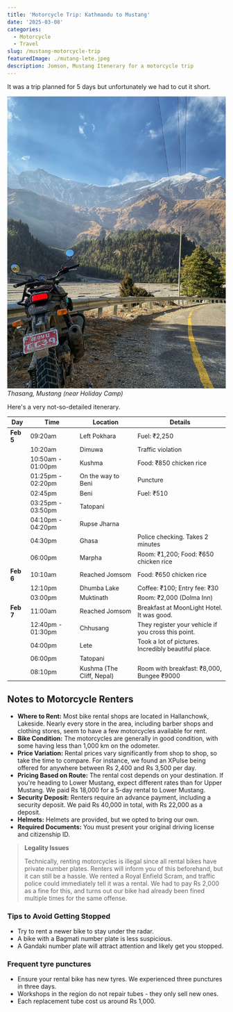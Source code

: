 ```yaml
---
title: 'Motorcycle Trip: Kathmandu to Mustang'
date: '2025-03-08'
categories:
  - Motorcycle
  - Travel
slug: /mustang-motorcycle-trip
featuredImage: ./mutang-lete.jpeg
description: Jomson, Mustang Itenerary for a motorcycle trip
---
```


It was a trip planned for 5 days but unfortunately we had to cut it short.

![Thasang, Mustang (near Holiday Camp)](./mutang-lete.jpeg)
_Thasang, Mustang (near Holiday Camp)_

Here's a very not-so-detailed itenerary.

| Day       | Time              | Location                  | Details                                             |
| --------- | ----------------- | ------------------------- | --------------------------------------------------- |
| **Feb 5** | 09:20am           | Left Pokhara              | Fuel: ₹2,250                                        |
|           | 10:20am           | Dimuwa                    | Traffic violation                                   |
|           | 10:50am - 01:00pm | Kushma                    | Food: ₹850 chicken rice                             |
|           | 01:25pm - 02:20pm | On the way to Beni        | Puncture                                            |
|           | 02:45pm           | Beni                      | Fuel: ₹510                                          |
|           | 03:25pm - 03:50pm | Tatopani                  |                                                     |
|           | 04:10pm - 04:20pm | Rupse Jharna              |                                                     |
|           | 04:30pm           | Ghasa                     | Police checking. Takes 2 minutes                    |
|           | 06:00pm           | Marpha                    | Room: ₹1,200; Food: ₹650 chicken rice               |
| **Feb 6** | 10:10am           | Reached Jomsom            | Food: ₹650 chicken rice                             |
|           | 12:10pm           | Dhumba Lake               | Coffee: ₹100; Entry fee: ₹30                        |
|           | 03:00pm           | Muktinath                 | Room: ₹2,000 (Dolma Inn)                            |
| **Feb 7** | 11:00am           | Reached Jomsom            | Breakfast at MoonLight Hotel. It was good.          |
|           | 12:40pm - 01:30pm | Chhusang                  | They register your vehicle if you cross this point. |
|           | 04:00pm           | Lete                      | Took a lot of pictures. Incredibly beautiful place. |
|           | 06:00pm           | Tatopani                  |                                                     |
|           | 08:10pm           | Kushma (The Cliff, Nepal) | Room with breakfast: ₹8,000, Bungee ₹9000           |

## Notes to Motorcycle Renters

- **Where to Rent:** Most bike rental shops are located in Hallanchowk, Lakeside. Nearly every store in the area, including barber shops and clothing stores, seem to have a few motorcycles available for rent.
- **Bike Condition:** The motorcycles are generally in good condition, with some having less than 1,000 km on the odometer.
- **Price Variation:** Rental prices vary significantly from shop to shop, so take the time to compare. For instance, we found an XPulse being offered for anywhere between Rs 2,400 and Rs 3,500 per day.
- **Pricing Based on Route:** The rental cost depends on your destination. If you're heading to Lower Mustang, expect different rates than for Upper Mustang. We paid Rs 18,000 for a 5-day rental to Lower Mustang.
- **Security Deposit:** Renters require an advance payment, including a security deposit. We paid Rs 40,000 in total, with Rs 22,000 as a deposit.
- **Helmets:** Helmets are provided, but we opted to bring our own.
- **Required Documents:** You must present your original driving license and citizenship ID.

> **Legality Issues**
>
> Technically, renting motorcycles is illegal since all rental bikes have private number plates. Renters will inform you of this beforehand, but it can still be a hassle. We rented a Royal Enfield Scram, and traffic police could immediately tell it was a rental. We had to pay Rs 2,000 as a fine for this, and turns out our bike had already been fined multiple times for the same offense.

### Tips to Avoid Getting Stopped

- Try to rent a newer bike to stay under the radar.
- A bike with a Bagmati number plate is less suspicious.
- A Gandaki number plate will attract attention and likely get you stopped.

### Frequent tyre punctures

- Ensure your rental bike has new tyres. We experienced three punctures in three days.
- Workshops in the region do not repair tubes - they only sell new ones.
- Each replacement tube cost us around Rs 1,000.

<br>
